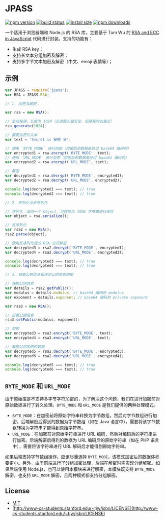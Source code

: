 # JPASS

[![npm version](https://img.shields.io/npm/v/jpass.svg)](https://www.npmjs.com/package/jpass)
[![build status](https://travis-ci.org/john-yuan/querystring.js.svg?branch=master)](https://travis-ci.org/john-yuan/jpass)
[![install size](https://packagephobia.now.sh/badge?p=jpass)](https://packagephobia.now.sh/result?p=jpass)
[![npm downloads](https://img.shields.io/npm/dm/jpass.svg)](http://npm-stat.com/charts.html?package=jpass)

一个适用于浏览器端和 Node.js 的 RSA 库，主要基于 Tom Wu 的 [RSA and ECC in JavaScript][jsbn] 代码进行封装。支持的功能有：

* 生成 RSA key；
* 支持长文本分组加密及解密；
* 支持多字节文本加密及解密（中文、emoji 表情等）；

[jsbn]: http://www-cs-students.stanford.edu/~tjw/jsbn/ "RSA and ECC in JavaScript"

## 示例

```js
var JPASS = require('jpass');
var RSA = JPASS.RSA;

// 1. 加密与解密：

var rsa = new RSA();

// 生成秘钥，长度为 1024（长度越长越安全，但是耗时也越长）
rsa.generate(1024);

// 需要加密的文本
var text = 'Secret is 秘密 ㊙️';

// 使用 `BYTE_MODE` 进行加密（加密后的数据是经过 base64 编码的）
var encrypted1 = rsa.encrypt('BYTE_MODE', text);
// 使用 `URL_MODE` 进行加密（加密后的数据是经过 base64 编码的）
var encrypted2 = rsa.encrypt('URL_MODE', text);

// 解密
var decrypted1 = rsa.decrypt('BYTE_MODE', encrypted1);
var decrypted2 = rsa.decrypt('URL_MODE', encrypted2);

console.log(decrypted1 === text); // true
console.log(decrypted2 === text); // true

// 2. 序列化与反序列化

// 序列化：返回一个 Object，可转换为 JSON 字符串进行保存
var object = rsa.serialize();

// 反序列化
var rsa2 = new RSA();
rsa2.parse(object);

// 使用反序列化后的 RSA 进行解密
var decrypted3 = rsa2.decrypt('BYTE_MODE', encrypted1);
var decrypted4 = rsa2.decrypt('URL_MODE', encrypted2);

console.log(decrypted3 === text); // true
console.log(decrypted4 === text); // true

// 3. 获取公钥信息和使用公钥信息加密

// 获取公钥信息
var details = rsa2.getPublic();
var modulus = details.modulus; // base64 编码的 modulus
var exponent = details.exponent; // base64 编码的 private exponent

var rsa3 = new RSA();

// 设置公钥信息
rsa3.setPublic(modulus, exponent);

// 加密
var encrypted3 = rsa3.encrypt('BYTE_MODE', text);
var encrypted4 = rsa3.encrypt('URL_MODE', text);

// 解密公钥加密的数据
var decrypted5 = rsa2.decrypt('BYTE_MODE', encrypted3);
var decrypted6 = rsa2.decrypt('URL_MODE', encrypted4);

console.log(decrypted5 === text); // true
console.log(decrypted6 === text); // true
```

## `BYTE_MODE` 和 `URL_MODE`

由于原始库是不支持多字节字符加密的，为了解决这个问题，我们在进行加密前对原始数据进行了转义处理。`BYTE_MODE` 和 `URL_MODE` 是我们提供的两种处理模式。

* `BYTE_MODE`：在加密前将原始字符串转换为字节数组，然后对字节数组进行加密。后端解密后得到的数据为字节数组（如在 Java 语言中），需要将该字节数组转换为字符串才能得到原始字符串。
* `URL_MODE`：在加密前对原始字符串进行 URL 编码，然后对编码后的字符串进行加密。后端解密后得到的数据为 URL 编码后的原始字符串（如在 PHP 语言中），需要将该字符串进行 URL 解码后才能得到原始字符串。

如果后端支持字节数组操作，应该尽量选择 `BYTE_MODE`，该模式加密后的数据体积要更小。另外，由于前端进行了分组加密处理，后端在解密时需实现分组解密。如果后端使用 Node.js，也可以使用本模块来进行解密，本模块既支持 `BYTE_MODE` 解密，也支持 `URL_MODE` 解密，且两种模式都支持分组解密。

## License

* [MIT](LICENSE "License")
* [http://www-cs-students.stanford.edu/~tjw/jsbn/LICENSE](http://www-cs-students.stanford.edu/~tjw/jsbn/LICENSE)
